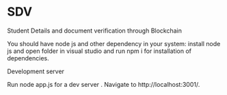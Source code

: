# SDV
Student Details and document verification through Blockchain

You should have node js and other dependency in your system:
install node js and open folder in visual studio and run npm i for installation of dependencies.

Development server

Run node app.js for a dev server . Navigate to http://localhost:3001/.

 

